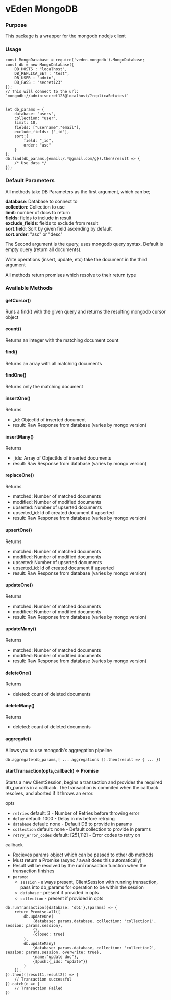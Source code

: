 # vEden MongoDB

### Purpose

This package is a wrapper for the mongodb nodejs client

### Usage

```
const MongoDatabase = require('veden-mongodb').MongoDatabase;
const db = new MongoDatabase({
	DB_HOSTS : "localhost",
	DB_REPLICA_SET : "test",
	DB_USER : "admin",
	DB_PASS : "secret123"
});
// This will connect to the url: `mongodb://admin:secret123@localhost/?replicaSet=test`


let db_params = {
	database: "users",
	collection: "user",
	limit: 10,
	fields: ["username","email"],
	exclude_fields: ["_id"],
	sort:{
		field: "_id",
		order: "asc"
	}
};
db.find(db_params,{email:/.*@gmail.com/g}).then(result => {
	/* Use data */
});
```

### Default Parameters
All methods take DB Parameters as the first argument, which can be;

**database**: Database to connect to  
**collection**: Collection to use  
**limit**: number of docs to return  
**fields**: fields to include in result  
**exclude_fields**: fields to exclude from result  
**sort.field**: Sort by given field ascending by default  
**sort.order**: "asc" or "desc"

The Second argument is the query, uses mongodb query syntax. Default is empty query (return all documents).

Write operations (insert, update, etc) take the document in the third argument

All methods return promises which resolve to their return type

### Available Methods

#### getCursor()
Runs a find() with the given query and returns the resulting mongodb cursor object

#### count()

Returns an integer with the matching document count

#### find()

Returns an array with all matching documents

#### findOne()

Returns only the matching document

#### insertOne()

Returns
- \_id: ObjectId of inserted document
- result: Raw Response from database (varies by mongo version)

#### insertMany()
Returns
- \_ids: Array of ObjectIds of inserted documents
- result: Raw Response from database (varies by mongo version)

#### replaceOne()

Returns
- matched: Number of matched documents
- modified: Number of modified documents
- upserted: Number of upserted documents
- upserted_id: Id of created document if upserted
- result: Raw Response from database (varies by mongo version)

#### upsertOne()

Returns
- matched: Number of matched documents
- modified: Number of modified documents
- upserted: Number of upserted documents
- upserted_id: Id of created document if upserted
- result: Raw Response from database (varies by mongo version)

#### updateOne()

Returns
- matched: Number of matched documents
- modified: Number of modified documents
- result: Raw Response from database (varies by mongo version)


#### updateMany()

Returns
- matched: Number of matched documents
- modified: Number of modified documents
- result: Raw Response from database (varies by mongo version)

#### deleteOne()
Returns
- deleted: count of deleted documents

#### deleteMany()
Returns
- deleted: count of deleted documents

#### aggregate()

Allows you to use mongodb's aggregation pipeline

```
db.aggregate(db_params,[ ... aggregations ]).then(result => { ... })

```

#### startTransaction(opts,callback) => Promise

Starts a new ClientSession, begins a transaction and provides the required db_params in a callback. The transaction is commited when the callback resolves, and aborted if it throws an error.

opts
- `retries` default: 3 - Number of Retries before throwing error
- `delay` default: 1000 - Delay in ms before retrying
- `database` default: none - Default DB to provide in params
- `collection` default: none - Default collection to provide in params
- `retry_error_codes` default: [251,112] - Error codes to retry on

callback
- Recieves params object which can be passed to other db methods
- Must return a Promise (async / await does this automatically)
- Result will be resolved by the runTransaction function when the transaction finishes
- `params`:
  - `session` - always present, ClientSession with running transaction, pass into db_params for operation to be within the session
  - `database` - present if provided in opts
  - `collection` - present if provided in opts

```
db.runTransaction({database: 'db1'},(params) => {
	return Promise.all([
		db.updateOne(
			{database: params.database, collection: 'collection1', session: params.session},
			{},
			{closed: true}
		),
		db.updateMany(
			{database: params.database, collection: 'collection2', session: params.session, overwrite: true},
			{name:"update doc"},
			{$push:{_ids: "update"}}
		)
	]);
}).then(([result1,result2]) => {
	// Transaction successful
}).catch(e => {
	// Transaction Failed
})
```
